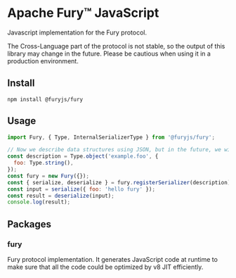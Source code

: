 # Apache Fury™ JavaScript

Javascript implementation for the Fury protocol.

The Cross-Language part of the protocol is not stable, so the output of this library may change in the future. Please be cautious when using it in a production environment.

## Install

```shell
npm install @furyjs/fury
```

## Usage

```Javascript
import Fury, { Type, InternalSerializerType } from '@furyjs/fury';

// Now we describe data structures using JSON, but in the future, we will use more ways.
const description = Type.object('example.foo', {
  foo: Type.string(),
});
const fury = new Fury({});
const { serialize, deserialize } = fury.registerSerializer(description);
const input = serialize({ foo: 'hello fury' });
const result = deserialize(input);
console.log(result);
```

## Packages

### fury

Fury protocol implementation. It generates JavaScript code at runtime to make sure that all the code could be optimized by v8 JIT efficiently.
